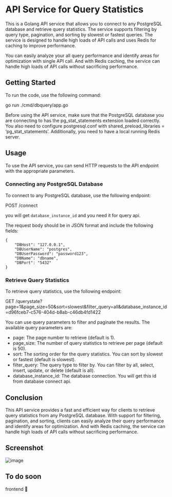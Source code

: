 # API Service for Query Statistics

This is a Golang API service that allows you to connect to any PostgreSQL database and retrieve query statistics. The service supports filtering by query type, pagination, and sorting by slowest or fastest queries. The service is designed to handle high loads of API calls and uses Redis for caching to improve performance.

You can easily analyze your all query performance and identify areas for optimization with single API call. And with Redis caching, the service can handle high loads of API calls without sacrificing performance.
## Getting Started

To run the code, use the following command:

go run ./cmd/dbquery/app.go


Before using the API service, make sure that the PostgreSQL database you are connecting to has the pg_stat_statements extension loaded correctly. You also need to configure postgresql.conf with shared_preload_libraries = ‘pg_stat_statements’. Additionally, you need to have a local running Redis server.

## Usage

To use the API service, you can send HTTP requests to the API endpoint with the appropriate parameters. 

### Connecting any PostgreSQL Database

To connect to any PostgreSQL database, use the following endpoint:

POST /connect

you will get `database_instance_id` and you need it for query api. 

The request body should be in JSON format and include the following fields:

```
{
    "DBHost": "127.0.0.1",
    "DBUserName": "postgres",
    "DBUserPassword": "password123",
    "DBName": "dbname",
    "DBPort": "5432"
}
```

### Retrieve Query Statistics

To retrieve query statistics, use the following endpoint:

GET /querystate?page=1&page_size=50&sort=slowest&filter_query=all&database_instance_id=d96fceb7-c576-404d-b8ab-c46db4fd1422


You can use query parameters to filter and paginate the results. The available query parameters are:

- page: The page number to retrieve (default is 1).
- page_size: The number of query statistics to retrieve per page (default is 50).
- sort: The sorting order for the query statistics. You can sort by slowest or fastest (default is slowest).
- filter_query: The query type to filter by. You can filter by all, select, insert, update, or delete (default is all).
- database_instance_id: The database connection. You will get this id from database connect api.

## Conclusion

This API service provides a fast and efficient way for clients to retrieve query statistics from any PostgreSQL database. With support for filtering, pagination, and sorting, clients can easily analyze their query performance and identify areas for optimization. And with Redis caching, the service can handle high loads of API calls without sacrificing performance.

## Screenshot

![image](https://github.com/firmfoundation/dbquery/assets/25494022/efdf7f6d-d2a7-4dbf-b204-3ec901edbb06)

## To do soon 
frontend 🤩️